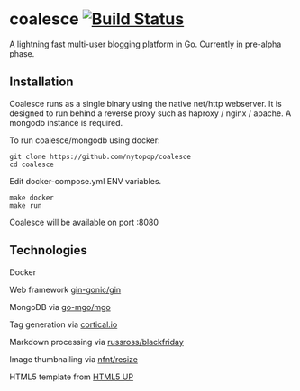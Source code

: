 # coalesce [![Build Status](https://travis-ci.org/nytopop/coalesce.svg?branch=master)](https://travis-ci.org/nytopop/coalesce)

A lightning fast multi-user blogging platform in Go. Currently in pre-alpha phase.

## Installation

Coalesce runs as a single binary using the native net/http webserver. It is designed to run behind a reverse proxy such as haproxy / nginx / apache. A mongodb instance is required.

To run coalesce/mongodb using docker:

    git clone https://github.com/nytopop/coalesce
    cd coalesce

Edit docker-compose.yml ENV variables.

	make docker
    make run

Coalesce will be available on port :8080

## Technologies

Docker

Web framework [gin-gonic/gin](https://github.com/gin-gonic/gin)

MongoDB via [go-mgo/mgo](https://github.com/go-mgo/mgo)

Tag generation via [cortical.io](http://www.cortical.io/)

Markdown processing via [russross/blackfriday](https://github.com/russross/blackfriday)

Image thumbnailing via [nfnt/resize](https://github.com/nfnt/resize)

HTML5 template from [HTML5 UP](https://html5up.net/)
